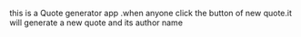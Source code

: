 this is a Quote generator app .when anyone click the button of new quote.it will generate a new quote and its author name
